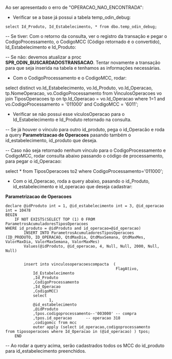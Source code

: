 Ao ser apresentado o erro de "OPERACAO_NAO_ENCONTRADA":

- Verificar se a base já possui a tabela temp_odin_debug:
```
select Id_Produto, Id_Estabelecimento, * from dbo.temp_odin_debug;
```

-- Se tiver: Com o retorno da consulta, ver o registro da transação e pegar o CodigoProcessamento, o CodigoMCC (Código retornado é o convertido), Id_Estabelecimento e Id_Produto:

-- Se não: devemos atualizar a proc **SPR_ODIN_BUSCARDADOSTRANSACAO**. Tentar novamente a transação para que seja inserida na tabela e tenhamos as informações necessárias.

- Com o CodigoProcessamento e o CodigoMCC, rodar:

select distinct vo.Id_Estabelecimento, vo.Id_Produto, vo.Id_Operacao, tp.NomeOperacao, vo.CodigoProcessamento
from VinculosOperacoes vo
join TiposOperacoes tp on tp.Id_Operacao = vo.Id_Operacao
where 1=1 and vo.CodigoProcessamento = '011000' and CodigoMCC = '6011';


- Verificar se não possui esse vículosOperacao para o Id_Estabelecimento e Id_Produto retornado na consulta. 

-- Se já houver o vínculo para outro id_produto, pega o id_Operacão e roda a query **Parametrizacao de Operacoes** pasando também o id_estabelecimento, id_produto que deseja.  

-- Caso não seja retornado nenhum vínculo para o CodigoProcessamento e CodigoMCC, rodar consulta abaixo passando o código de processamento, para pegar o id_Operacao:

select * from TiposOperacoes to2 where CodigoProcessamento='011000';


- Com o id_Operacao, roda a query abaixo, pasando o id_Produto, id_estabelecimento e id_operacao que deseja cadastrar:

**Parametrizacao de Operacoes**
```
declare @idProduto int = 1, @id_estabelecimento int = 3, @id_operacao int = 10478
BEGIN	
    IF NOT EXISTS(SELECT TOP (1) 0 FROM ParametrosAcumuladoresTiposOperacoes 
WHERE id_produto = @idProduto and id_operacao=@id_operacao)
		INSERT INTO ParametrosAcumuladoresTiposOperacoes 
(ID_PRODUTO, ID_OPERACAO, QtdMaxDia, QtdMaxSemana, QtdMaxMes, 
ValorMaxDia, ValorMaxSemana, ValorMaxMes)
		Values(@idProduto, @id_operacao, 4, Null, Null, 2000, Null, Null)


		insert into vinculosoperacoescompacta  (
		                                        FlagAtivo,
			Id_Estabelecimento
			,Id_Produto
			,CodigoProcessamento
			,Id_Operacao
			,CodigoMCC)
			select
			       1,
			@id_estabelecimento
			,@idProduto
			,tpos.codigoprocessamento--'003000' -- compra
			,tpos.id_operacao      -- operacao 318
			,codigomcc from mcc
			outer apply (select id_operacao,codigoprocessamento 
from tiposoperacoes where Id_Operacao in (@id_operacao) ) tpos;
	END
```
-- Ao rodar a query acima, serão cadastrados todos os MCC do id_produto para id_estabelecimento preenchidos.